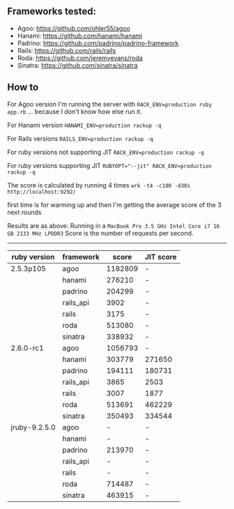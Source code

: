 ## Frameworks tested:
- Agoo: https://github.com/ohler55/agoo
- Hanami: https://github.com/hanami/hanami
- Padrino: https://github.com/padrino/padrino-framework
- Rails: https://github.com/rails/rails
- Roda: https://github.com/jeremyevans/roda
- Sinatra: https://github.com/sinatra/sinatra

## How to
For Agoo version I'm running the server with
`RACK_ENV=production ruby app.rb`
... because I don't know how else run it.

For Hanami version
`HANAMI_ENV=production rackup -q`

For Rails versions
`RAILS_ENV=production rackup -q`

For ruby versions not supporting JIT
`RACK_ENV=production rackup -q`

For ruby versions supporting JIT
`RUBYOPT="--jit" RACK_ENV=production rackup -q`

The score is calculated by running 4 times
`wrk -t4 -c100 -d30s http://localhost:9292/`

first time is for warming up and then I'm getting the average score of the 3 next rounds

Results are as above:
Running in a `MacBook Pro 3.5 GHz Intel Core i7 16 GB 2133 MHz LPDDR3`
Score is the number of requests per second.

---------------------------------------------------
| ruby version | framework | score   | JIT score  |
|--------------|-----------|---------|------------|
| 2.5.3p105    | agoo      | 1182809 |     -      |
|              | hanami    | 276210  |     -      |
|              | padrino   | 204299  |     -      |
|              | rails_api | 3902    |     -      |
|              | rails     | 3175    |     -      |
|              | roda      | 513080  |     -      |
|              | sinatra   | 338932  |     -      |
| 2.6.0-rc1    | agoo      | 1056793 |     -      |
|              | hanami    | 303779  |  271650    |
|              | padrino   | 194111  |  180731    |
|              | rails_api | 3865    |  2503      |
|              | rails     | 3007    |  1877      |
|              | roda      | 513691  |  462229    |
|              | sinatra   | 350493  |  334544    |
| jruby-9.2.5.0| agoo      |    -    |     -      |
|              | hanami    |    -    |     -      |
|              | padrino   | 213970  |     -      |
|              | rails_api |    -    |     -      |
|              | rails     |    -    |     -      |
|              | roda      | 714487  |     -      |
|              | sinatra   | 463915  |     -      |

